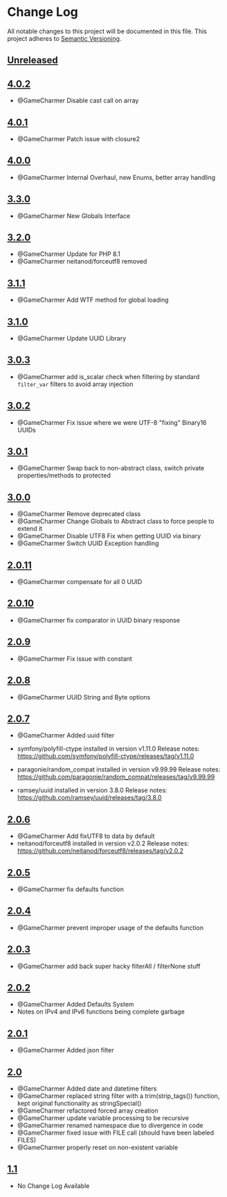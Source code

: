 
# Change Log
All notable changes to this project will be documented in this file.
This project adheres to [Semantic Versioning](http://semver.org/).

## [Unreleased](https://github.com/KongHack/Globals)



## [4.0.2](https://github.com/KongHack/Globals/releases/tag/4.0.2)
- @GameCharmer Disable cast call on array



## [4.0.1](https://github.com/KongHack/Globals/releases/tag/4.0.1)
- @GameCharmer Patch issue with closure2



## [4.0.0](https://github.com/KongHack/Globals/releases/tag/4.0.0)
- @GameCharmer Internal Overhaul, new Enums, better array handling



## [3.3.0](https://github.com/KongHack/Globals/releases/tag/3.3.0)
- @GameCharmer New Globals Interface



## [3.2.0](https://github.com/KongHack/Globals/releases/tag/3.2.0)
- @GameCharmer Update for PHP 8.1
- @GameCharmer neitanod/forceutf8 removed


## [3.1.1](https://github.com/KongHack/Globals/releases/tag/3.1.1)
- @GameCharmer Add WTF method for global loading



## [3.1.0](https://github.com/KongHack/Globals/releases/tag/3.1.0)
- @GameCharmer Update UUID Library



## [3.0.3](https://github.com/KongHack/Globals/releases/tag/3.0.3)
- @GameCharmer add is_scalar check when filtering by standard `filter_var` filters to avoid array injection



## [3.0.2](https://github.com/KongHack/Globals/releases/tag/3.0.2)
- @GameCharmer Fix issue where we were UTF-8 "fixing" Binary16 UUIDs



## [3.0.1](https://github.com/KongHack/Globals/releases/tag/3.0.1)
- @GameCharmer Swap back to non-abstract class, switch private properties/methods to protected



## [3.0.0](https://github.com/KongHack/Globals/releases/tag/3.0.0)
- @GameCharmer Remove deprecated class
- @GameCharmer Change Globals to Abstract class to force people to extend it
- @GameCharmer Disable UTF8 Fix when getting UUID via binary
- @GameCharmer Switch UUID Exception handling



## [2.0.11](https://github.com/KongHack/Globals/releases/tag/2.0.11)
- @GameCharmer compensate for all 0 UUID



## [2.0.10](https://github.com/KongHack/Globals/releases/tag/2.0.10)
- @GameCharmer fix comparator in UUID binary response



## [2.0.9](https://github.com/KongHack/Globals/releases/tag/2.0.9)
- @GameCharmer Fix issue with constant



## [2.0.8](https://github.com/KongHack/Globals/releases/tag/2.0.8)
- @GameCharmer UUID String and Byte options



## [2.0.7](https://github.com/KongHack/Globals/releases/tag/2.0.7)
- @GameCharmer Added uuid filter

- symfony/polyfill-ctype installed in version v1.11.0
  Release notes: https://github.com/symfony/polyfill-ctype/releases/tag/v1.11.0

- paragonie/random_compat installed in version v9.99.99
  Release notes: https://github.com/paragonie/random_compat/releases/tag/v9.99.99

- ramsey/uuid installed in version 3.8.0
  Release notes: https://github.com/ramsey/uuid/releases/tag/3.8.0



## [2.0.6](https://github.com/KongHack/Globals/releases/tag/2.0.6)
- @GameCharmer Add fixUTF8 to data by default
- neitanod/forceutf8 installed in version v2.0.2
  Release notes: https://github.com/neitanod/forceutf8/releases/tag/v2.0.2



## [2.0.5](https://github.com/KongHack/Globals/releases/tag/2.0.5)
- @GameCharmer fix defaults function



## [2.0.4](https://github.com/KongHack/Globals/releases/tag/2.0.4)
- @GameCharmer prevent improper usage of the defaults function



## [2.0.3](https://github.com/KongHack/Globals/releases/tag/2.0.3)
- @GameCharmer add back super hacky filterAll / filterNone stuff



## [2.0.2](https://github.com/KongHack/Globals/releases/tag/2.0.2)
- @GameCharmer Added Defaults System
- Notes on IPv4 and IPv6 functions being complete garbage
 


## [2.0.1](https://github.com/KongHack/Globals/releases/tag/2.0.1)
- @GameCharmer Added json filter
 


## [2.0](https://github.com/KongHack/Globals/releases/tag/2.0)
- @GameCharmer Added date and datetime filters
- @GameCharmer replaced string filter with a trim(strip_tags()) function, kept original functionality as stringSpecial()
- @GameCharmer refactored forced array creation
- @GameCharmer update variable processing to be recursive
- @GameCharmer renamed namespace due to divergence in code
- @GameCharmer fixed issue with FILE call (should have been labeled FILES)
- @GameCharmer properly reset on non-existent variable



## [1.1](https://github.com/KongHack/Globals/releases/tag/1.1)
- No Change Log Available 


